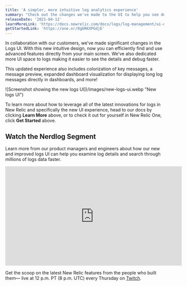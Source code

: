 ```yaml
---
title: 'A simpler, more intuitive log analytics experience'
summary: "Check out the changes we've made to the UI to help you see details and debug faster!"
releaseDate: '2021-04-12'
learnMoreLink: 'https://docs.newrelic.com/docs/logs/log-management/ui-data/use-logs-ui/'
getStartedLink: 'https://one.nr/0gbRKXPGdjE'
---
```


In collaboration with our customers, we’ve made significant changes in the Logs UI. With this new intuitive design, now you can efficiently find and use advanced features directly from your main screen. We’ve also dedicated more UI space to logs making it easier to see the details and debug faster.

This updated experience also includes colorization of key messages, a message preview, expanded dashboard visualization for displaying long log messages directly in dashboards, and more!

![Screenshot showing the new logs UI])/images/new-logs-ui.webp "New logs UI")

To learn more about how to leverage all of the latest innovations for logs in New Relic and specifically the new UI experience, head to our docs by clicking **Learn More** above, or to check it out for yourself in New Relic One, click **Get Started** above.

## Watch the Nerdlog Segment

Learn more from our product managers and engineers about how our new and improved logs UI can help you examine log details and search through millions of logs data faster.

<iframe width="560" height="315" src="https://www.youtube.com/embed/pTakNUihv6w" title="YouTube video player" frameborder="0" allow="accelerometer; autoplay; clipboard-write; encrypted-media; gyroscope; picture-in-picture" allowfullscreen></iframe>

Get the scoop on the latest New Relic features from the people who built them— live at 12 p.m. PT (8 p.m. UTC) every Thursday on [Twitch](https://www.twitch.tv/new_relic).
